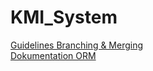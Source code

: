 # KMI_System

[Guidelines Branching & Merging](https://github.com/IU-Softwareengineering/KMI_System/wiki/Branching-&-Merge-Requests)  
[Dokumentation ORM](https://github.com/IU-Softwareengineering/KMI_System/wiki/Dokumentation-ORM)


